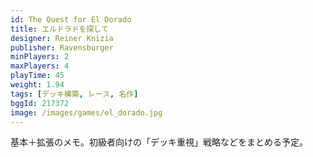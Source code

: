 ```yaml
---
id: The Quest for El Dorado
title: エルドラドを探して
designer: Reiner Knizia
publisher: Ravensburger
minPlayers: 2
maxPlayers: 4
playTime: 45
weight: 1.94
tags: [デッキ構築, レース, 名作]
bggId: 217372
image: /images/games/el_dorado.jpg
---
```

基本＋拡張のメモ。初級者向けの「デッキ重視」戦略などをまとめる予定。
